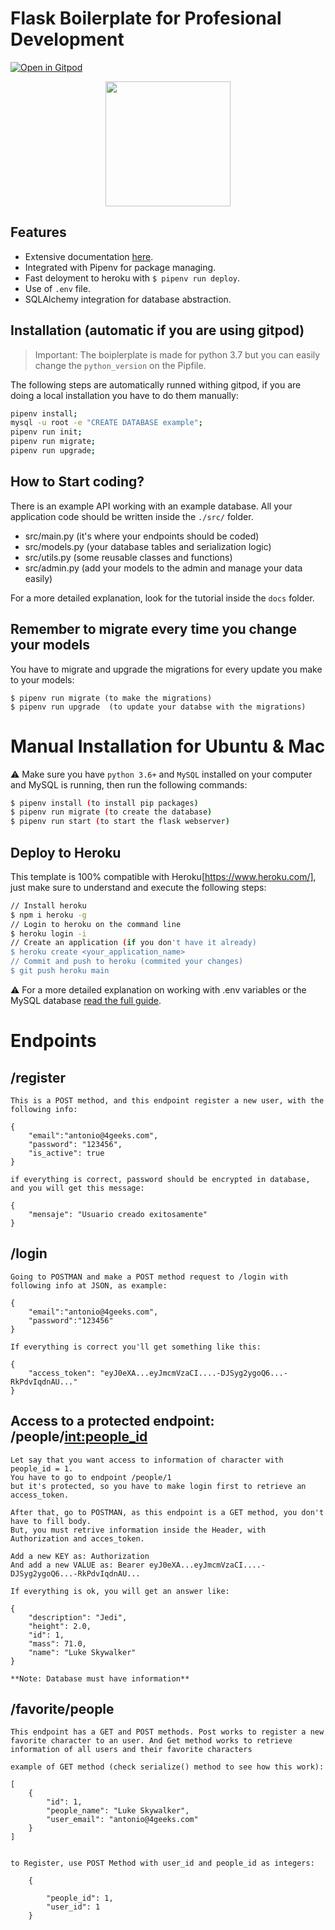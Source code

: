 # Flask Boilerplate for Profesional Development

[![Open in Gitpod](https://gitpod.io/button/open-in-gitpod.svg)](https://gitpod.io/from-referrer/)
<p align="center">
    <a href="https://youtu.be/ORxQ-K3BzQA"><img height="200px" src="https://github.com/4GeeksAcademy/flask-rest-hello/blob/main/docs/assets/how-to.png?raw=true?raw=true" /></a>
</p>

## Features

- Extensive documentation [here](https://github.com/4GeeksAcademy/flask-rest-hello/tree/master/docs).
- Integrated with Pipenv for package managing.
- Fast deloyment to heroku with `$ pipenv run deploy`.
- Use of `.env` file.
- SQLAlchemy integration for database abstraction.

## Installation (automatic if you are using gitpod)

> Important: The boiplerplate is made for python 3.7 but you can easily change the `python_version` on the Pipfile.

The following steps are automatically runned withing gitpod, if you are doing a local installation you have to do them manually:

```sh
pipenv install;
mysql -u root -e "CREATE DATABASE example";
pipenv run init;
pipenv run migrate;
pipenv run upgrade;
```

## How to Start coding?

There is an example API working with an example database. All your application code should be written inside the `./src/` folder.

- src/main.py (it's where your endpoints should be coded)
- src/models.py (your database tables and serialization logic)
- src/utils.py (some reusable classes and functions)
- src/admin.py (add your models to the admin and manage your data easily)

For a more detailed explanation, look for the tutorial inside the `docs` folder.

## Remember to migrate every time you change your models

You have to migrate and upgrade the migrations for every update you make to your models:
```
$ pipenv run migrate (to make the migrations)
$ pipenv run upgrade  (to update your databse with the migrations)
```


# Manual Installation for Ubuntu & Mac

⚠️ Make sure you have `python 3.6+` and `MySQL` installed on your computer and MySQL is running, then run the following commands:
```sh
$ pipenv install (to install pip packages)
$ pipenv run migrate (to create the database)
$ pipenv run start (to start the flask webserver)
```


## Deploy to Heroku

This template is 100% compatible with Heroku[https://www.heroku.com/], just make sure to understand and execute the following steps:

```sh
// Install heroku
$ npm i heroku -g
// Login to heroku on the command line
$ heroku login -i
// Create an application (if you don't have it already)
$ heroku create <your_application_name>
// Commit and push to heroku (commited your changes)
$ git push heroku main
```
:warning: For a more detailed explanation on working with .env variables or the MySQL database [read the full guide](https://github.com/4GeeksAcademy/flask-rest-hello/blob/master/docs/DEPLOY_YOUR_APP.md).


# Endpoints

## /register

```
This is a POST method, and this endpoint register a new user, with the following info:

{
    "email":"antonio@4geeks.com",
    "password": "123456",
    "is_active": true
}

if everything is correct, password should be encrypted in database, and you will get this message:

{
    "mensaje": "Usuario creado exitosamente"
}

```

## /login

```
Going to POSTMAN and make a POST method request to /login with following info at JSON, as example:

{
    "email":"antonio@4geeks.com",
    "password":"123456"
}

If everything is correct you'll get something like this:

{
    "access_token": "eyJ0eXA...eyJmcmVzaCI....-DJSyg2ygoQ6...-RkPdvIqdnAU..."
}

```

## Access to a protected endpoint: /people/<int:people_id>

```
Let say that you want access to information of character with people_id = 1.
You have to go to endpoint /people/1  
but it's protected, so you have to make login first to retrieve an access_token.

After that, go to POSTMAN, as this endpoint is a GET method, you don't have to fill body.
But, you must retrive information inside the Header, with Authorization and acces_token.

Add a new KEY as: Authorization
And add a new VALUE as: Bearer eyJ0eXA...eyJmcmVzaCI....-DJSyg2ygoQ6...-RkPdvIqdnAU...

If everything is ok, you will get an answer like:

{
    "description": "Jedi",
    "height": 2.0,
    "id": 1,
    "mass": 71.0,
    "name": "Luke Skywalker"
}

**Note: Database must have information**
```

## /favorite/people
```
This endpoint has a GET and POST methods. Post works to register a new favorite character to an user. And Get method works to retrieve information of all users and their favorite characters

example of GET method (check serialize() method to see how this work):

[
    {
        "id": 1,
        "people_name": "Luke Skywalker",
        "user_email": "antonio@4geeks.com"
    }
]


to Register, use POST Method with user_id and people_id as integers:

    {
        
        "people_id": 1,
        "user_id": 1
    }

```
